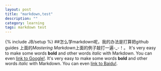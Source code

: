 ```yaml
---
layout: post
title: "markdown,test"
description: ""
category: learning
tags: markdown test
---
```

{% include JB/setup %}
##怎么学markdown呢，我的办法是打算把github guides 上面的*Mastering Markdown*上面的例子敲打一遍-_-！。
It's very easy to make some words **bold** and other words *italic* with Markdown. You can even [link to Google!](http://google.com).
It's very easy to make some words **bold** and other words *italic* with Markdown. You can even [link to Baidu!](http://www.baidu.com).
